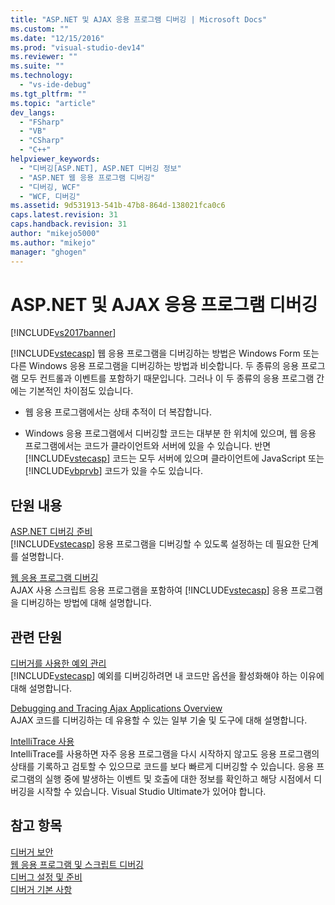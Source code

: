 ```yaml
---
title: "ASP.NET 및 AJAX 응용 프로그램 디버깅 | Microsoft Docs"
ms.custom: ""
ms.date: "12/15/2016"
ms.prod: "visual-studio-dev14"
ms.reviewer: ""
ms.suite: ""
ms.technology: 
  - "vs-ide-debug"
ms.tgt_pltfrm: ""
ms.topic: "article"
dev_langs: 
  - "FSharp"
  - "VB"
  - "CSharp"
  - "C++"
helpviewer_keywords: 
  - "디버깅[ASP.NET], ASP.NET 디버깅 정보"
  - "ASP.NET 웹 응용 프로그램 디버깅"
  - "디버깅, WCF"
  - "WCF, 디버깅"
ms.assetid: 9d531913-541b-47b8-864d-138021fca0c6
caps.latest.revision: 31
caps.handback.revision: 31
author: "mikejo5000"
ms.author: "mikejo"
manager: "ghogen"
---
```

# ASP.NET 및 AJAX 응용 프로그램 디버깅
[!INCLUDE[vs2017banner](../code-quality/includes/vs2017banner.md)]

[!INCLUDE[vstecasp](../code-quality/includes/vstecasp_md.md)] 웹 응용 프로그램을 디버깅하는 방법은 Windows Form 또는 다른 Windows 응용 프로그램을 디버깅하는 방법과 비슷합니다. 두 종류의 응용 프로그램 모두 컨트롤과 이벤트를 포함하기 때문입니다.  그러나 이 두 종류의 응용 프로그램 간에는 기본적인 차이점도 있습니다.  
  
-   웹 응용 프로그램에서는 상태 추적이 더 복잡합니다.  
  
-   Windows 응용 프로그램에서 디버깅할 코드는 대부분 한 위치에 있으며, 웹 응용 프로그램에서는 코드가 클라이언트와 서버에 있을 수 있습니다.  반면 [!INCLUDE[vstecasp](../code-quality/includes/vstecasp_md.md)] 코드는 모두 서버에 있으며 클라이언트에 JavaScript 또는 [!INCLUDE[vbprvb](../code-quality/includes/vbprvb_md.md)] 코드가 있을 수도 있습니다.  
  
## 단원 내용  
 [ASP.NET 디버깅 준비](../debugger/preparing-to-debug-aspnet.md)  
 [!INCLUDE[vstecasp](../code-quality/includes/vstecasp_md.md)] 응용 프로그램을 디버깅할 수 있도록 설정하는 데 필요한 단계를 설명합니다.  
  
 [웹 응용 프로그램 디버깅](../debugger/debugging-web-applications.md)  
 AJAX 사용 스크립트 응용 프로그램을 포함하여 [!INCLUDE[vstecasp](../code-quality/includes/vstecasp_md.md)] 응용 프로그램을 디버깅하는 방법에 대해 설명합니다.  
  
## 관련 단원  
 [디버거를 사용한 예외 관리](../debugger/managing-exceptions-with-the-debugger.md)  
 [!INCLUDE[vstecasp](../code-quality/includes/vstecasp_md.md)] 예외를 디버깅하려면 내 코드만 옵션을 활성화해야 하는 이유에 대해 설명합니다.  
  
 [Debugging and Tracing Ajax Applications Overview](../Topic/Debugging%20and%20Tracing%20Ajax%20Applications%20Overview.md)  
 AJAX 코드를 디버깅하는 데 유용할 수 있는 일부 기술 및 도구에 대해 설명합니다.  
  
 [IntelliTrace 사용](../debugger/intellitrace.md)  
 IntelliTrace를 사용하면 자주 응용 프로그램을 다시 시작하지 않고도 응용 프로그램의 상태를 기록하고 검토할 수 있으므로 코드를 보다 빠르게 디버깅할 수 있습니다.  응용 프로그램의 실행 중에 발생하는 이벤트 및 호출에 대한 정보를 확인하고 해당 시점에서 디버깅을 시작할 수 있습니다.  Visual Studio Ultimate가 있어야 합니다.  
  
## 참고 항목  
 [디버거 보안](../debugger/debugger-security.md)   
 [웹 응용 프로그램 및 스크립트 디버깅](../debugger/debugging-web-applications-and-script.md)   
 [디버그 설정 및 준비](../debugger/debugger-settings-and-preparation.md)   
 [디버거 기본 사항](../debugger/debugger-basics.md)